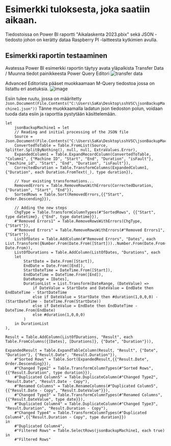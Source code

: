 # Esimerkki tuloksesta, joka saatiin aikaan.

Tiedostoissa on Power BI raportti "Aikalaskenta 2023.pbix" sekä JSON -tiedosto johon on kerätty dataa Raspberry PI -laitteesta kytkimien avulla.

## Esimerkki raportin testaaminen


Avatessa Power BI esimerkki raportin täytyy avata yläpalkista Transfer Data / Muunna tiedot painikkeesta Power Query Editori ![transfer data](https://github.com/SeAMKedu/tehodata-lasercuttingmachine-data-collection/assets/35451517/488caf89-7e35-4ee7-8971-5d90b212620f) 

Advanced Editorista pääset muokkaamaan M-Query tiedostoa jossa on listattu eri asetuksia. ![image](https://github.com/SeAMKedu/tehodata-lasercuttingmachine-data-collection/assets/35451517/563d0ade-23e7-4ee4-ba91-8e6b9ab5353d)

Esiin tulee ruutu, jossa on määritetty `Json.Document(File.Contents("C:\Users\SaKa\Desktop\sshVSC\jsonBackupMachine1.json"))` Tänne muokkaamalla ladatun json tiedoston polun, voidaan tuoda data esiin ja raporttia pystytään käsittelemään.
```
let
    jsonBackupMachine1 = let
    // Reading and initial processing of the JSON file
    Source = Json.Document(File.Contents("C:\Users\SaKa\Desktop\sshVSC\jsonBackupMachine1.json")),
    ConvertedToTable = Table.FromList(Source, Splitter.SplitByNothing(), null, null, ExtraValues.Error),
    ExpandedColumn1 = Table.ExpandRecordColumn(ConvertedToTable, "Column1", {"Machine ID", "Start", "End", "Duration", "isFault"}, {"machine_id", "Start", "End", "Duration", "isFault"}),
    CorrectedDuration = Table.TransformColumns(ExpandedColumn1, {"Duration", each Duration.FromText(_), type duration}),

    // Your existing transformations...
    RemovedErrors = Table.RemoveRowsWithErrors(CorrectedDuration, {"Duration", "Start", "End"}),
    SortedRows = Table.Sort(RemovedErrors,{{"Start", Order.Descending}}),
    
    // Adding the new steps
    ChgType = Table.TransformColumnTypes(#"SortedRows", {{"Start", type datetime}, {"End", type datetime}}),
    #"Removed Errors1" = Table.RemoveRowsWithErrors(ChgType, {"Start"}),
    #"Removed Errors" = Table.RemoveRowsWithErrors(#"Removed Errors1", {"Start"}),
    ListOfDates = Table.AddColumn(#"Removed Errors", "Dates", each List.Transform({Number.From(Date.From([Start]))..Number.From(Date.From([End]))}, Date.From)),
    ListOfDurations = Table.AddColumn(ListOfDates, "Durations", each 
    let
        StartDate = Date.From([Start]),
        EndDate = Date.From([End]),
        StartDateTime = DateTime.From([Start]),
        EndDateTime = DateTime.From([End]),
        DateRange = [Dates],
        DurationList = List.Transform(DateRange, (DateValue) => 
            if DateValue = StartDate and DateValue = EndDate then EndDateTime - StartDateTime
            else if DateValue = StartDate then #duration(1,0,0,0) - (StartDateTime - DateTime.From(StartDate))
            else if DateValue = EndDate then EndDateTime - DateTime.From(EndDate)
            else #duration(1,0,0,0)
        )
    in DurationList
),

Result = Table.AddColumn(ListOfDurations, "Result", each Table.FromColumns({[Dates], [Durations]}, {"Date", "Duration"})),

ExpandedResult = Table.ExpandTableColumn(Result, "Result", {"Date", "Duration"}, {"Result.Date", "Result.Duration"}),
    #"Sorted Rows" = Table.Sort(ExpandedResult,{{"Result.Date", Order.Descending}}),
    #"Changed Type2" = Table.TransformColumnTypes(#"Sorted Rows",{{"Result.Duration", type duration}}),
    #"Duplicated Column5" = Table.DuplicateColumn(#"Changed Type2", "Result.Date", "Result.Date - Copy"),
    #"Renamed Columns" = Table.RenameColumns(#"Duplicated Column5",{{"Result.Date - Copy", "Result.DateValue"}}),
    #"Changed Type3" = Table.TransformColumnTypes(#"Renamed Columns",{{"Result.DateValue", type date}}),
    #"Duplicated Column4" = Table.DuplicateColumn(#"Changed Type3", "Result.Duration", "Result.Duration - Copy"),
    #"Changed Type4" = Table.TransformColumnTypes(#"Duplicated Column4",{{"Result.Duration - Copy", type duration}})
in
    #"Duplicated Column4",
    #"Filtered Rows" = Table.SelectRows(jsonBackupMachine1, each true)
in
    #"Filtered Rows"
```
